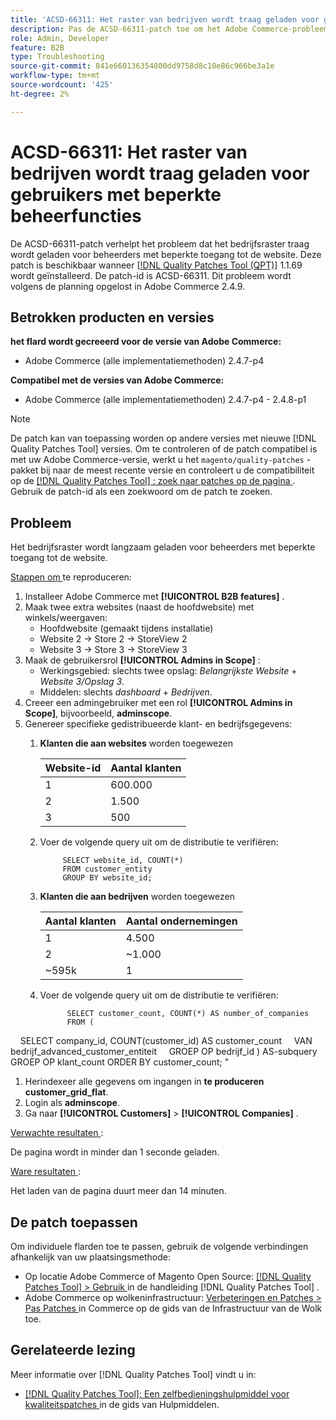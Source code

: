 ```yaml
---
title: 'ACSD-66311: Het raster van bedrijven wordt traag geladen voor gebruikers met beperkte beheerfuncties'
description: Pas de ACSD-66311-patch toe om het Adobe Commerce-probleem op te lossen, waarbij bedrijven het raster langzaam laden voor beheerders met beperkte toegang tot websites.
role: Admin, Developer
feature: B2B
type: Troubleshooting
source-git-commit: 841e660136354800dd9758d8c10e86c966be3a1e
workflow-type: tm+mt
source-wordcount: '425'
ht-degree: 2%

---
```



# ACSD-66311: Het raster van bedrijven wordt traag geladen voor gebruikers met beperkte beheerfuncties

De ACSD-66311-patch verhelpt het probleem dat het bedrijfsraster traag wordt geladen voor beheerders met beperkte toegang tot de website. Deze patch is beschikbaar wanneer [[!DNL Quality Patches Tool (QPT)]](/help/tools/quality-patches-tool/quality-patches-tool-to-self-serve-quality-patches.md) 1.1.69 wordt geïnstalleerd. De patch-id is ACSD-66311. Dit probleem wordt volgens de planning opgelost in Adobe Commerce 2.4.9.

## Betrokken producten en versies

**het flard wordt gecreeerd voor de versie van Adobe Commerce:**

* Adobe Commerce (alle implementatiemethoden) 2.4.7-p4

**Compatibel met de versies van Adobe Commerce:**

* Adobe Commerce (alle implementatiemethoden) 2.4.7-p4 - 2.4.8-p1

>[!NOTE]
>
>De patch kan van toepassing worden op andere versies met nieuwe [!DNL Quality Patches Tool] versies. Om te controleren of de patch compatibel is met uw Adobe Commerce-versie, werkt u het `magento/quality-patches` -pakket bij naar de meest recente versie en controleert u de compatibiliteit op de [[!DNL Quality Patches Tool] : zoek naar patches op de pagina ](https://experienceleague.adobe.com/tools/commerce-quality-patches/index.html?lang=nl-NL) . Gebruik de patch-id als een zoekwoord om de patch te zoeken.

## Probleem

Het bedrijfsraster wordt langzaam geladen voor beheerders met beperkte toegang tot de website.

<u> Stappen om </u> te reproduceren:

1. Installeer Adobe Commerce met **[!UICONTROL B2B features]** .
1. Maak twee extra websites (naast de hoofdwebsite) met winkels/weergaven:
   * Hoofdwebsite (gemaakt tijdens installatie)
   * Website 2 → Store 2 → StoreView 2
   * Website 3 → Store 3 → StoreView 3
1. Maak de gebruikersrol **[!UICONTROL Admins in Scope]** :
   * Werkingsgebied: slechts twee opslag: *Belangrijkste Website* + *Website 3/Opslag 3*.
   * Middelen: slechts *dashboard* + *Bedrijven*.
1. Creeer een admingebruiker met een rol **[!UICONTROL Admins in Scope]**, bijvoorbeeld, **adminscope**.
1. Genereer specifieke gedistribueerde klant- en bedrijfsgegevens:
   1. **Klanten die aan websites** worden toegewezen

      | Website-id | Aantal klanten |
      |------------|---------------------|
      | 1 | 600.000 |
      | 2 | 1.500 |
      | 3 | 500 |


   1. Voer de volgende query uit om de distributie te verifiëren:

      ```
           SELECT website_id, COUNT(*) 
           FROM customer_entity 
           GROUP BY website_id; 
      ```

   1. **Klanten die aan bedrijven** worden toegewezen

      | Aantal klanten | Aantal ondernemingen |
      |---------------------|---------------------|
      | 1 | 4.500 |
      | 2 | ~1.000 |
      | ~595k | 1 |

   1. Voer de volgende query uit om de distributie te verifiëren:

      ```
            SELECT customer_count, COUNT(*) AS number_of_companies
            FROM (
      
            SELECT company_id, COUNT(customer_id) AS customer_count
            VAN bedrijf_advanced_customer_entiteit
            GROEP OP bedrijf_id
) AS-subquery
GROEP OP klant_count
ORDER BY customer_count;
&quot;

1. Herindexeer alle gegevens om ingangen in **te produceren customer_grid_flat**.
1. Login als **adminscope**.
1. Ga naar **[!UICONTROL Customers]** > **[!UICONTROL Companies]** .

<u> Verwachte resultaten </u>:

De pagina wordt in minder dan 1 seconde geladen.

<u> Ware resultaten </u>:

Het laden van de pagina duurt meer dan 14 minuten.

## De patch toepassen

Om individuele flarden toe te passen, gebruik de volgende verbindingen afhankelijk van uw plaatsingsmethode:

* Op locatie Adobe Commerce of Magento Open Source: [[!DNL Quality Patches Tool] > Gebruik ](/help/tools/quality-patches-tool/usage.md) in de handleiding [!DNL Quality Patches Tool] .
* Adobe Commerce op wolkeninfrastructuur: [ Verbeteringen en Patches > Pas Patches ](https://experienceleague.adobe.com/docs/commerce-cloud-service/user-guide/develop/upgrade/apply-patches.html?lang=nl-NL) in Commerce op de gids van de Infrastructuur van de Wolk toe.

## Gerelateerde lezing

Meer informatie over [!DNL Quality Patches Tool] vindt u in:

* [[!DNL Quality Patches Tool]: Een zelfbedieningshulpmiddel voor kwaliteitspatches ](/help/tools/quality-patches-tool/quality-patches-tool-to-self-serve-quality-patches.md) in de gids van Hulpmiddelen.
